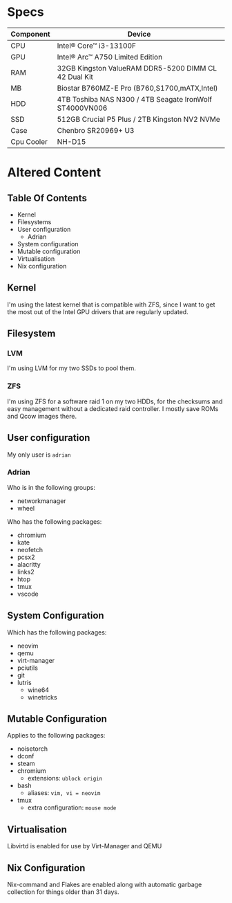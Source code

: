 # Specs

| Component | Device |
| --- | --- |
| CPU | Intel® Core™ i3-13100F |
| GPU | Intel® Arc™ A750 Limited Edition |
| RAM | 32GB Kingston ValueRAM DDR5-5200 DIMM CL 42 Dual Kit |
| MB | Biostar B760MZ-E Pro (B760,S1700,mATX,Intel) |
| HDD | 4TB Toshiba NAS N300 / 4TB Seagate IronWolf ST4000VN006 |
| SSD | 512GB Crucial P5 Plus / 2TB Kingston NV2 NVMe |
| Case | Chenbro SR20969+ U3 |
| Cpu Cooler | NH-D15 |

# Altered Content

## Table Of Contents

* Kernel
* Filesystems
* User configuration
    * Adrian
* System configuration
* Mutable configuration
* Virtualisation
* Nix configuration

## Kernel

I'm using the latest kernel that is compatible with ZFS, since I want to get the most out of the Intel GPU drivers that are regularly updated. 

## Filesystem

### LVM

I'm using LVM for my two SSDs to pool them.

### ZFS

I'm using ZFS for a software raid 1 on my two HDDs, for the checksums and easy management without a dedicated raid controller. I mostly save ROMs and Qcow images there.

## User configuration

My only user is `adrian`

### Adrian

Who is in the following groups:

* networkmanager 
* wheel


Who has the following packages:

* chromium
* kate
* neofetch
* pcsx2
* alacritty
* links2
* htop
* tmux
* vscode

## System Configuration

Which has the following packages:

* neovim
* qemu
* virt-manager
* pciutils
* git
* lutris
    * wine64
    * winetricks

## Mutable Configuration

Applies to the following packages:

* noisetorch
* dconf
* steam
* chromium
    * extensions: `ublock origin`
* bash
    * aliases: `vim, vi = neovim`
* tmux
    * extra configuration: `mouse mode`

## Virtualisation

Libvirtd is enabled for use by Virt-Manager and QEMU

## Nix Configuration

Nix-command and Flakes are enabled along with automatic garbage collection for things older than 31 days.